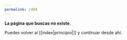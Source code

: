 ```yaml
---
permalink: /404
---
```


**La página que buscas no existe.**

Puedes volver al [[index|principio|]] y continuar desde ahí.



